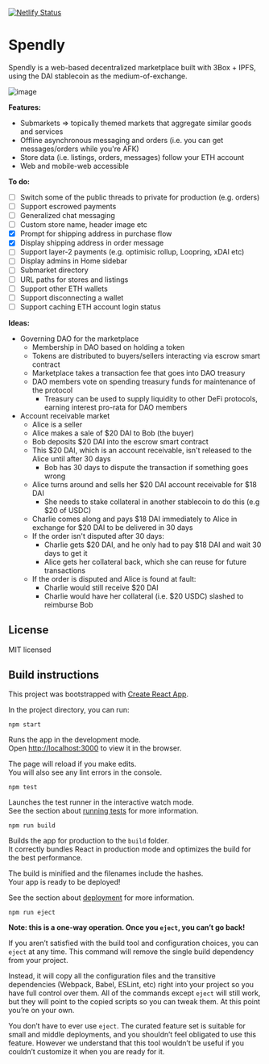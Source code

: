 [![Netlify Status](https://api.netlify.com/api/v1/badges/4cfbbdc3-e5aa-4187-aaa0-dedd5bd8c6c9/deploy-status)](https://app.netlify.com/sites/blissful-volhard-ce0075/deploys)

# Spendly

Spendly is a web-based decentralized marketplace built with 3Box + IPFS, using the DAI stablecoin as the medium-of-exchange.

![image](https://user-images.githubusercontent.com/3887694/95544636-09e2ad80-0a3f-11eb-9a02-06864654024e.png)

**Features:**

+ Submarkets => topically themed markets that aggregate similar goods and services
+ Offline asynchronous messaging and orders (i.e. you can get messages/orders while you're AFK)
+ Store data (i.e. listings, orders, messages) follow your ETH account
+ Web and mobile-web accessible

**To do:**

- [ ] Switch some of the public threads to private for production (e.g. orders)
- [ ] Support escrowed payments
- [ ] Generalized chat messaging
- [ ] Custom store name, header image etc
- [x] Prompt for shipping address in purchase flow
- [x] Display shipping address in order message
- [ ] Support layer-2 payments (e.g. optimisic rollup, Loopring, xDAI etc)
- [ ] Display admins in Home sidebar
- [ ] Submarket directory
- [ ] URL paths for stores and listings
- [ ] Support other ETH wallets
- [ ] Support disconnecting a wallet
- [ ] Support caching ETH account login status

**Ideas:**

- Governing DAO for the marketplace
  - Membership in DAO based on holding a token
  - Tokens are distributed to buyers/sellers interacting via escrow smart contract
  - Marketplace takes a transaction fee that goes into DAO treasury
  - DAO members vote on spending treasury funds for maintenance of the protocol
    - Treasury can be used to supply liquidity to other DeFi protocols, earning interest pro-rata for DAO members
- Account receivable market
  - Alice is a seller
  - Alice makes a sale of $20 DAI to Bob (the buyer)
  - Bob deposits $20 DAI into the escrow smart contract
  - This $20 DAI, which is an account receivable, isn't released to the Alice until after 30 days
    - Bob has 30 days to dispute the transaction if something goes wrong
  - Alice turns around and sells her $20 DAI account receivable for $18 DAI
    - She needs to stake collateral in another stablecoin to do this (e.g $20 of USDC)
  - Charlie comes along and pays $18 DAI immediately to Alice in exchange for $20 DAI to be delivered in 30 days
  - If the order isn't disputed after 30 days:
    - Charlie gets $20 DAI, and he only had to pay $18 DAI and wait 30 days to get it
    - Alice gets her collateral back, which she can reuse for future transactions
  - If the order is disputed and Alice is found at fault:
    - Charlie would still receive $20 DAI
    - Charlie would have her collateral (i.e. $20 USDC) slashed to reimburse Bob
  
## License

MIT licensed 

## Build instructions

This project was bootstrapped with [Create React App](https://github.com/facebook/create-react-app).

In the project directory, you can run:

`npm start`

Runs the app in the development mode.<br />
Open [http://localhost:3000](http://localhost:3000) to view it in the browser.

The page will reload if you make edits.<br />
You will also see any lint errors in the console.

`npm test`

Launches the test runner in the interactive watch mode.<br />
See the section about [running tests](https://facebook.github.io/create-react-app/docs/running-tests) for more information.

`npm run build`

Builds the app for production to the `build` folder.<br />
It correctly bundles React in production mode and optimizes the build for the best performance.

The build is minified and the filenames include the hashes.<br />
Your app is ready to be deployed!

See the section about [deployment](https://facebook.github.io/create-react-app/docs/deployment) for more information.

`npm run eject`

**Note: this is a one-way operation. Once you `eject`, you can’t go back!**

If you aren’t satisfied with the build tool and configuration choices, you can `eject` at any time. This command will remove the single build dependency from your project.

Instead, it will copy all the configuration files and the transitive dependencies (Webpack, Babel, ESLint, etc) right into your project so you have full control over them. All of the commands except `eject` will still work, but they will point to the copied scripts so you can tweak them. At this point you’re on your own.

You don’t have to ever use `eject`. The curated feature set is suitable for small and middle deployments, and you shouldn’t feel obligated to use this feature. However we understand that this tool wouldn’t be useful if you couldn’t customize it when you are ready for it.
